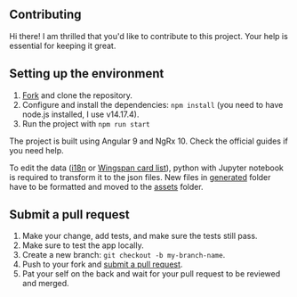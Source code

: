 ## Contributing

[fork]: /fork
[pr]: /compare
[style]: https://standardjs.com/

Hi there! I am thrilled that you'd like to contribute to this project. Your help is essential for keeping it great.

## Setting up the environment

1. [Fork][fork] and clone the repository.
1. Configure and install the dependencies: `npm install` (you need to have node.js installed, I use v14.17.4).
1. Run the project with `npm run start`

The project is built using Angular 9 and NgRx 10. Check the official guides if you need help.

To edit the data ([i18n](./i18n) or [Wingspan card list](./scripts/wingspan-card-list.xlsx)), python with Jupyter notebook is required to transform it to the json files.
New files in [generated](./scripts/generated/) folder have to be formatted and moved to the [assets](./src/assets/data/) folder.

## Submit a pull request
1. Make your change, add tests, and make sure the tests still pass.
1. Make sure to test the app locally.
1. Create a new branch: `git checkout -b my-branch-name`.
1. Push to your fork and [submit a pull request][pr].
1. Pat your self on the back and wait for your pull request to be reviewed and merged.
